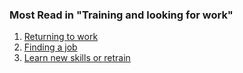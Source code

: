 ###  Most Read in "Training and looking for work"

  1. [ Returning to work ](/en/employment/starting-work-and-changing-job/training-and-looking-for-work/return-to-work/)
  2. [ Finding a job ](/en/employment/starting-work-and-changing-job/training-and-looking-for-work/finding-and-getting-a-job/)
  3. [ Learn new skills or retrain ](/en/employment/starting-work-and-changing-job/training-and-looking-for-work/learn-new-skills-or-retrain/)
